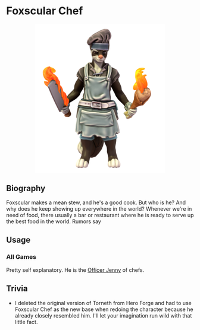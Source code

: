 # Foxscular Chef

<img src="../imgs/foxscular-chef.png" width="350" style="display: block;margin-left: auto;margin-right: auto;">

## Biography

Foxscular makes a mean stew, and he's a good cook. But who is he? And why does he keep showing up everywhere in the world? Whenever we're in need of food, there usually a bar or restaurant where he is ready to serve up the best food in the world. Rumors say 

## Usage

### All Games

Pretty self explanatory. He is the [Officer Jenny](https://pokemon.fandom.com/wiki/Officer_Jenny) of chefs.

## Trivia

- I deleted the original version of Torneth from Hero Forge and had to use Foxscular Chef as the new base when redoing the character because he already closely resembled him. I'll let your imagination run wild with that little fact.
